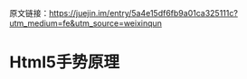 
原文链接：https://juejin.im/entry/5a4e15df6fb9a01ca325111c?utm_medium=fe&utm_source=weixinqun

# Html5手势原理
